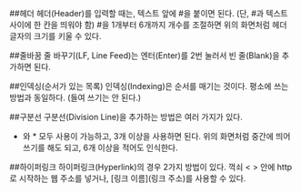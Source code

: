 ##헤더
헤더(Header)를 입력할 때는, 텍스트 앞에 #을 붙이면 된다. (단, #과 텍스트 사이에 한 칸을 띄워야 함)
#을 1개부터 6개까지 개수를 조절하면 위의 화면처럼 헤더 글자의 크기를 키울 수 있다.

##줄바꿈
줄 바꾸기(LF, Line Feed)는 엔터(Enter)를 2번 눌러서 빈 줄(Blank)을 추가하면 된다.

##인덱싱(순서가 있는 목록)
인덱싱(Indexing)은 순서를 매기는 것이다. 평소에 쓰는 방법과 동일하다. (들여 쓰기는 안 된다.)

##구분선
구분선(Division Line)을 추가하는 방법은 여러 가지가 있다.
- 와 * 모두 사용이 가능하고, 3개 이상을 사용하면 된다.
위의 화면처럼 중간에 띄어쓰기를 해도 되고, 6개 이상을 적어도 인식한다.

##하이퍼링크
하이퍼링크(Hyperlink)의 경우 2가지 방법이 있다.
꺽쇠 < > 안에 http로 시작하는 웹 주소를 넣거나,
[링크 이름](링크 주소)를 사용할 수 있다.
